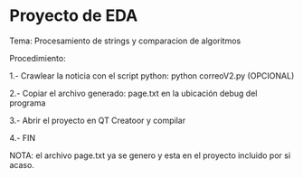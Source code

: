 Proyecto de EDA
===============

Tema: Procesamiento de strings y comparacion de algoritmos

Procedimiento:

1.- Crawlear la noticia con el script python: 
    python correoV2.py  (OPCIONAL)
    
2.- Copiar el archivo generado: page.txt en la ubicación debug del programa

3.- Abrir el proyecto en QT Creatoor y compilar

4.- FIN 

NOTA: el archivo page.txt ya se genero y esta en el proyecto incluido por si acaso.


